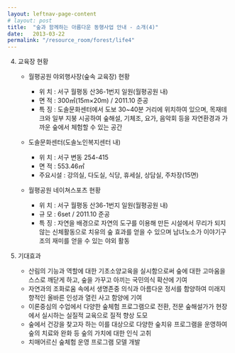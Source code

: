 ```yaml
---
layout: leftnav-page-content
# layout: post
title:  "숲과 함께하는 아름다운 동행사업 안내 - 소개(4)"
date:   2013-03-22
permalink: "/resource_room/forest/life4"
---
```


4. 교육장 현황
    * 월평공원 야외행사장(숲속 교육장) 현황
       - 위 치 : 서구 월평동 산36-1번지 일원(월평공원 내)
       - 면 적 : 300㎡(15m×20m) / 2011.10 준공
       - 특 징 : 도솔문화센터에서 도보 30~40분 거리에 위치하여 있으며, 목재테크와 일부 지붕 시공하여 숲해설, 기체조, 요가, 음악회 등을 자연환경과 가까운 숲에서 체험할 수 있는 공간

    * 도솔문화센터(도솔노인복지센터 내)
        - 위 치 : 서구 변동 254-415
        - 면 적 : 553.46㎡
        - 주요시설 : 강의실, 다도실, 식당, 휴세실, 상담실, 주차장(15면)

    * 월평공원 네이쳐스포츠 현황
        - 위 치 : 서구 월평동 산36-1번지 일원(월평공원 내)
        - 규 모 : 6set / 2011.10 준공
        - 특 징 : 자연을 배경으로 자연의 도구를 이용해 만든 시설에서 무리가 되지 않는 신체활동으로 치유의 숲 효과를 얻을 수 있으며 남녀노소가 이야기구조의 재미를 얻을 수 있는 야외 활동
 
5. 기대효과
    * 산림의 기능과 역할에 대한 기초소양교육을 실시함으로써 숲에 대한 고마움을 스스로 깨닫게 하고, 숲을 가꾸고 아끼는 국민의식 확산에 기여
    * 자연과의 조화로움 속에서 생명존중 의식과 아름다운 정서를 함양하여 미래지향적인 올바른 인성과 열린 사고 함양에 기여
    * 이론중심의 수업에서 다양한 숲체험 프로그램으로 전환, 전문 숲해설가가 현장에서 실시하는 실질적 교육으로 질적 향상 도모
    * 숲에서 건강을 찾고자 하는 이를 대상으로 다양한 숲치유 프로그램을 운영하여 숲의 치료와 완화 등 숲의 가치에 대한 인식 고취
    * 치매어르신 숲체험 운영 프로그램 모델 개발


